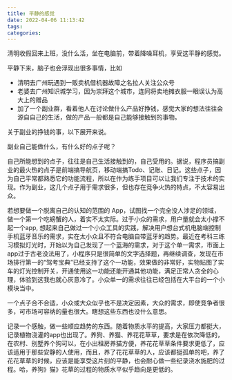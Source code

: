```yaml
---
title: 平静的感觉
date: 2022-04-06 11:13:42
tags:
categories:
---
```


清明收假回来上班，没什么活，坐在电脑前，带着降噪耳机，享受这平静的感觉。

平静下来，脑子也会浮现出很多事情，比如
* 清明去广州玩遇到一贩卖机借机器故障之名拉人关注公众号
* 老婆去广州知识城学习，因为崇拜这个城市，连同将卖地摊衣服一眼误认为高大上的赠品
* 加了一个副业群，看着他人在讨论做什么产品好挣钱，感觉大家的想法往往会源自自己的生活，做的产品一般都是自己能够接触到的事物。

关于副业的挣钱的事，以下展开来说。

副业自己能做什么，有什么好的点子呢？

自己所能想到的点子，往往是自己生活接触到的，自己受用的。据说，程序员搞副业的最火热的点子是前端搞导航页，移动端搞Todo、记账、日记。这些点子，因为自己平常都熟悉它的功能流程，所以在作为练手项目可以让我们专注于技术的实现。作为副业，这几个点子用于需求很多，但也存在竞争火热的特点，不太容易出众。

若想要做一个脱离自己的认知的范围的 App，试图找一个完全没人涉足的领域，做一个第一个吃螃蟹的人，着实不太实际。过于小众的需求，用户量就会太小撑不起一个app, 想起来自己做过一个小众工具的实践，解决用户想台式机电脑端控制手机蓝牙音乐的需求，实在太小众且不符合电脑自带蓝牙的趋势。最近在考科三练习模拟灯光时，开始以为自己发现了一个蓝海的需求，对于这个单一需求，市面上app过于古老没法用了，小程序只是很简单的文字选择题，再继续调查，发现在市场排行第一的“驾考宝典”已经支持了这个一功能，效果做的非常好，实物贴图了实车的灯光控制开关，开通使用这一功能还能开通其他功能，满足正常人贪全的心理，体验到这我也就心灰意冷了。小众单一的需求往往已经包括在大平台的一个小模块当中。

一个点子合不合适，小众或大众似乎也不是决定因素，大众的需求，即使竞争者很多，可市场可容纳的量也很大。瞎想这些东西也没什么意思。

记录一个感触，做一些顺应趋势的东西。随着物质水平的提高，大家压力都挺大，记录植物浇灌的app也出现了。养狗、养猫、养花花草草，要求是在依次降低的，在农村、别墅养个狗可以，在小出租房养猫方便，养花花草草条件要求更低了，应该适用于那些安静的人使用，而且，养了花花草草的人，应该都挺孤单的吧，养了花花草草的时候，应该是能享受这片刻的平静，也会耐心做一些纪录浇水施肥的过程。哈，养狗》猫》花草的过程的物质水平似乎趋向是更低的。





